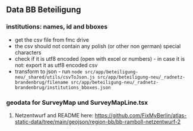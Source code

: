 ## Data BB Beteiligung

### institutions: names, id and bboxes

- get the csv file from fmc drive
- the csv should not contain any polish (or other non german) special characters
- check if it is utf8 encoded (open with excel or numbers) - in case it is not: export it as utf8 encoded csv
- transform to json - run `node src/app/beteiligung-neu/_shared/utils/csvToJson.js src/app/beteiligung-neu/_radnetz-brandenbrug/filename src/app/beteiligung-neu/_radnetz-brandenbrug/institutions_bboxes.json`

### geodata for SurveyMap und SurveyMapLine.tsx

1. Netzentwurf and README here: https://github.com/FixMyBerlin/atlas-static-data/tree/main/geojson/region-bb/bb-ramboll-netzentwurf-2
